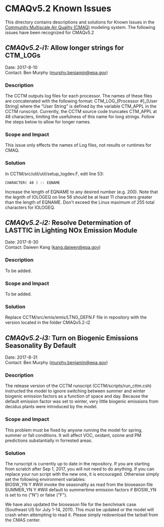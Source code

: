 CMAQv5.2 Known Issues 
=====================

This directory contains descriptions and solutions for Known Issues in the [Community Multiscale Air Quality (CMAQ)](http://www.epa.gov/cmaq) modeling system.
The following issues have been recognized for CMAQv5.2

## *CMAQv5.2-i1:* Allow longer strings for CTM_LOGs
Date: 2017-8-10  
Contact: Ben Murphy (murphy.benjamin@epa.gov)

### Description  
The CCTM outputs log files for each processor. The names of these files are concatenated with the following format: CTM_LOG_[Processor #]_[User String] where the "User String" is defined by the variable CTM_APPL in the CCTM runscript. Currently, the CCTM source code truncates CTM_APPL at 48 characters, limiting the usefulness of this name for long strings. Follow the steps below to allow for longer names.

### Scope and Impact
This issue only effects the names of Log files, not results or runtimes for CMAQ.

### Solution
In CCTM/src/util/util/setup_logdev.F, edit line 53:
```
CHARACTER( 48 ) :: EQNAME
```
Increase the length of EQNAME to any desired number (e.g. 200). Note that the legnth of IOLOGEQ on line 56 should be at least 11 characters greater than the length of EQNAME. Don't exceed the Linux maximum of 255 total characters for IOLOGEQ.

## *CMAQv5.2-i2:* Resolve Determination of LASTTIC in Lighting NOx Emission Module
Date: 2017-8-30  
Contact: Daiwen Kang (kang.daiwen@epa.gov)

### Description  
To be added.

### Scope and Impact
To be added.

### Solution
Replace CCTM/src/emis/emis/LTNG_DEFN.F file in repository with the version located in the folder CMAQv5.2-i2
 
## *CMAQv5.2-i3:* Turn on Biogenic Emissions Seasonality By Default  
Date: 2017-8-31  
Contact: Ben Murphy (murphy.benjamin@epa.gov)  

### Description  
The release version of the CCTM runscript (CCTM/scripts/run_cttm.csh) instructed the model to ignore switching between summer and winter biogenic emission factors as a function of space and day. Because the default emission factor was set to winter, very little biogenic emissions from decidus plants were introduced by the model. 

### Scope and Impact
This problem must be fixed by anyone running the model for spring, summer or fall conditions. It will affect VOC, oxidant, ozone and PM predictions substantially in forrested areas.

### Solution
The runscript is currently up to date in the repository. If you are starting from scratch after Sep 1, 2017, you will not need to do anything. If you can replace your run script with the new one, it is encouraged. Otherwise simply set the following environment variables:  
    BIOSW_YN   Y   #Will invoke the seasonality as read from the bioseason file
    SUMMER_YN  Y   #Will default to summertime emission factors if BIOSW_YN is set to no ("N") or false ("F").  

We have also updated the bioseason file for the benchmark case (Southeast US for July 1-14, 2011). This must be updated or the model will crash when attempting to read it. Please simply redownload the tarball from the CMAS center.  


